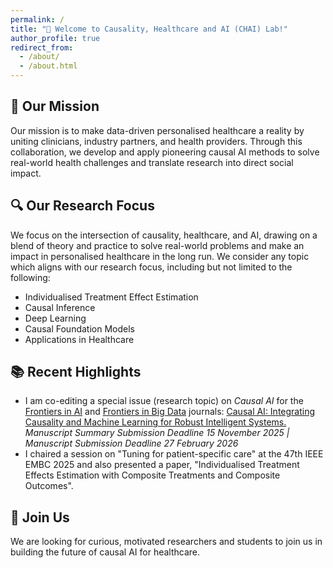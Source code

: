 ```yaml
---
permalink: /
title: "🧠 Welcome to Causality, Healthcare and AI (CHAI) Lab!"
author_profile: true
redirect_from: 
  - /about/
  - /about.html
---
```


<h2>🎯 Our Mission</h2>
Our mission is to make data-driven personalised healthcare a reality by uniting clinicians, industry partners, and health providers. Through this collaboration, we develop and apply pioneering causal AI methods to solve real-world health challenges and translate research into direct social impact.


<h2>🔍 Our Research Focus</h2>
We focus on the intersection of causality, healthcare, and AI, drawing on a blend of theory and practice to solve real-world problems and make an impact in personalised healthcare in the long run. We consider any topic which aligns with our research focus, including but not limited to the following:
<ul>
  <li>Individualised Treatment Effect Estimation</li>
  <li>Causal Inference</li>
  <li>Deep Learning</li>
  <li>Causal Foundation Models</li>
  <li>Applications in Healthcare</li>
</ul>


<h2>📚 Recent Highlights</h2>
<ul>
    <li>I am co-editing a special issue (research topic) on <i>Causal AI</i> for the <a href="https://www.frontiersin.org/journals/artificial-intelligence" target="_blank">Frontiers in AI</a> and <a href="https://www.frontiersin.org/journals/big-data" target="_blank">Frontiers in Big Data</a> journals: <a href="https://www.frontiersin.org/research-topics/73155/causal-ai-integrating-causality-and-machine-learning-for-robust-intelligent-systems" target="_blank">Causal AI: Integrating Causality and Machine Learning for Robust Intelligent Systems.</a> <i>Manuscript Summary Submission Deadline 15 November 2025 | Manuscript Submission Deadline 27 February 2026</i></li>
      
  <li>I chaired a session on "Tuning for patient-specific care" at the 47th IEEE EMBC 2025 and also presented a paper, "Individualised Treatment Effects Estimation with Composite Treatments and Composite Outcomes".</li>

</ul>


<h2>📢 Join Us</h2>
We are looking for curious, motivated researchers and students to join us in building the future of causal AI for healthcare.
